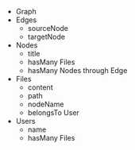 - Graph
- Edges
	- sourceNode
	- targetNode
- Nodes
	- title
	- hasMany Files
	- hasMany Nodes through Edge
- Files
	- content
	- path
	- nodeName
	- belongsTo User
- Users
	- name
	- hasMany Files